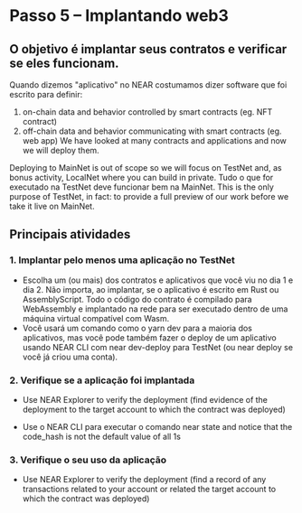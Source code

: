 # Passo 5 – Implantando web3

## O objetivo é implantar seus contratos e verificar se eles funcionam.

Quando dizemos "aplicativo" no NEAR costumamos dizer software que foi escrito para definir:

1. on-chain data and behavior controlled by smart contracts (eg. NFT contract)
2. off-chain data and behavior communicating with smart contracts (eg. web app) We have looked at many contracts and applications and now we will deploy them.

Deploying to MainNet is out of scope so we will focus on TestNet and, as bonus activity, LocalNet where you can build in private. Tudo o que for executado na TestNet deve funcionar bem na MainNet. This is the only purpose of TestNet, in fact: to provide a full preview of our work before we take it live on MainNet.

## Principais atividades

### 1. Implantar pelo menos uma aplicação no TestNet

* Escolha um (ou mais) dos contratos e aplicativos que você viu no dia 1 e dia 2. Não importa, ao implantar, se o aplicativo é escrito em Rust ou AssemblyScript. Todo o código do contrato é compilado para WebAssembly e implantado na rede para ser executado dentro de uma máquina virtual compatível com Wasm.
* Você usará um comando como o yarn dev para a maioria dos aplicativos, mas você pode também fazer o deploy de um aplicativo usando NEAR CLI com near dev-deploy para TestNet (ou near deploy se você já criou uma conta).

### 2. Verifique se a aplicação foi implantada

* Use NEAR Explorer to verify the deployment (find evidence of the deployment to the target account to which the contract was deployed)

* Use o NEAR CLI para executar o comando near state <contract-account> and notice that the code_hash is not the default value of all 1s

### 3. Verifique o seu uso da aplicação

* Use NEAR Explorer to verify the deployment (find a record of any transactions related to your account or related the target account to which the contract was deployed)
